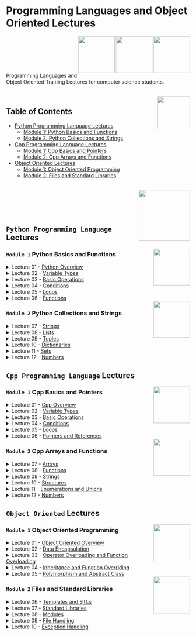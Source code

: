 # Programming Languages and Object Oriented Lectures

<img align="right" width="100" height="100" src="https://github.com/cs-MohamedAyman/Computer-Science-Textbooks/blob/master/logos/python.jpg">
<img align="right" width="100" height="100" src="https://github.com/cs-MohamedAyman/Computer-Science-Textbooks/blob/master/logos/cpp.jpg">
<img align="right" width="100" height="100" src="https://github.com/cs-MohamedAyman/Computer-Science-Textbooks/blob/master/logos/object-oriented.jpg">
<br><br><br><br><br>

Programming Languages and Object Oriented Training Lectures for computer science students.

<br>
<img align="right" width="90" height="90" src="https://github.com/cs-MohamedAyman/Computer-Science-Textbooks/blob/master/logos/agenda.jpg">

## Table of Contents
  * [Python Programming Language Lectures](#Python-Programming-Language-Lectures)
    * [Module 1: Python Basics and Functions](#Module-1-Python-Basics-and-Functions)
    * [Module 2: Python Collections and Strings](#Module-2-Python-Collections-and-Strings)
  * [Cpp Programming Language Lectures](#Cpp-Programming-Language-Lectures)
    * [Module 1: Cpp Basics and Pointers](#Module-1-Cpp-Basics-and-Pointers)
    * [Module 2: Cpp Arrays and Functions](#Module-2-Cpp-Arrays-and-Functions)
  * [Object Oriented Lectures](#Object-Oriented-Lectures)
    * [Module 1: Object Oriented Programming](#Module-1-Object-Oriented-Programming)
    * [Module 2: Files and Standard Libraries](#Module-2-Files-and-Standard-Libraries)

<br>
<img align="right" width="140" height="140" src="https://github.com/cs-MohamedAyman/Computer-Science-Textbooks/blob/master/logos/practice1.jpg">
<br><br><br><br>

## `Python Programming Language` Lectures

<img align="right" width="100" height="100" src="https://github.com/cs-MohamedAyman/Computer-Science-Textbooks/blob/master/logos/python.jpg">

### `Module 1` Python Basics and Functions

<details>
  <summary>Lecture 01 - <a href="https://github.com/cs-MohamedAyman/Programming-Languages-and-Object-Oriented-Training/tree/main/Lectures/Python-Programming-Language">Python Overview</a></summary><br>

  - History of Python
  - Interpreter vs. Compiler
  - Python Identifiers and Reserved Words
  - Lines and Indentation
  - Multiline Statements
  - Quotation and Comments
</details>

<details>
  <summary>Lecture 02 - <a href="https://github.com/cs-MohamedAyman/Programming-Languages-and-Object-Oriented-Training/tree/main/Lectures/Python-Programming-Language">Variable Types</a></summary><br>
  
  - Python Variables
  - Python Numbers
  - Python Strings
  - Python Lists
  - Python Tuples
  - Python Dictionaries
  - Python Sets
  - Data Type Conversion
</details>

<details>
  <summary>Lecture 03 - <a href="https://github.com/cs-MohamedAyman/Programming-Languages-and-Object-Oriented-Training/tree/main/Lectures/Python-Programming-Language">Basic Operations</a></summary><br>
  
  - Arithmetic Operators
  - Comparison Operators
  - Bitwise Operators
  - Assignment Operators
  - Logical Operators
  - Membership Operators
  - Identity Operators
  - Operators Precedence
</details>

<details>
  <summary>Lecture 04 - <a href="https://github.com/cs-MohamedAyman/Programming-Languages-and-Object-Oriented-Training/tree/main/Lectures/Python-Programming-Language">Conditions</a></summary><br>
  
  - Decision making Definition
  - IF Statement
  - IF and ELSE Statements
  - IF, ELIF and ELSE Statements
  - Nested IF Statements
  - Single Statement Suites
</details>

<details>
  <summary>Lecture 05 - <a href="https://github.com/cs-MohamedAyman/Programming-Languages-and-Object-Oriented-Training/tree/main/Lectures/Python-Programming-Language">Loops</a></summary><br>
  
  - Loop Definition
  - While Loop Statements
  - For Loop Statements
  - Loop Control Statements
  - Else with While Loop
  - Else with For Loop
  - Nested Loops
</details>

<details>
  <summary>Lecture 06 - <a href="https://github.com/cs-MohamedAyman/Programming-Languages-and-Object-Oriented-Training/tree/main/Lectures/Python-Programming-Language">Functions</a></summary><br>
  
  - Function Definition
  - Function Calls and Return Statement
  - Passing by Reference and Value
  - Function Arguments
  - Anonymous Functions
  - Inner Functions
  - Global and Local Variables
  - Higher Order Functions
</details>

<img align="right" width="100" height="100" src="https://github.com/cs-MohamedAyman/Computer-Science-Textbooks/blob/master/logos/python.jpg">

### `Module 2` Python Collections and Strings

<details>
  <summary>Lecture 07 - <a href="https://github.com/cs-MohamedAyman/Programming-Languages-and-Object-Oriented-Training/tree/main/Lectures/Python-Programming-Language">Strings</a></summary><br>
  
  - Introduction to String
  - Basic String Operations
  - String Special Operators
  - String Formatting Operator
  - Built-in String Functions
</details>

<details>
  <summary>Lecture 08 - <a href="https://github.com/cs-MohamedAyman/Programming-Languages-and-Object-Oriented-Training/tree/main/Lectures/Python-Programming-Language">Lists</a></summary><br>
  
  - Introduction to List
  - Basic List Operations
  - List Comprehension
  - Multidimensional Lists
  - Built-in List Functions
</details>

<details>
  <summary>Lecture 09 - <a href="https://github.com/cs-MohamedAyman/Programming-Languages-and-Object-Oriented-Training/tree/main/Lectures/Python-Programming-Language">Tuples</a></summary><br>
  
  - Introduction to Tuple
  - Basic Tuple Operations
  - Tuple Comprehension
  - Multidimensional Tuple
  - Built-in Tuple Functions
</details>

<details>
  <summary>Lecture 10 - <a href="https://github.com/cs-MohamedAyman/Programming-Languages-and-Object-Oriented-Training/tree/main/Lectures/Python-Programming-Language">Dictionaries</a></summary><br>
  
  - Introduction to Dictionary
  - Basic Dictionary Operations
  - Dictionary Comprehension
  - Properties of Dictionary keys
  - Built-in Dictionary Functions
</details>

<details>
  <summary>Lecture 11 - <a href="https://github.com/cs-MohamedAyman/Programming-Languages-and-Object-Oriented-Training/tree/main/Lectures/Python-Programming-Language">Sets</a></summary><br>
  
  - Introduction to Set
  - Basic Set Operations
  - Set Comprehension
  - Set Relations
  - Built-in Set Functions
</details>

<details>
  <summary>Lecture 12 - <a href="https://github.com/cs-MohamedAyman/Programming-Languages-and-Object-Oriented-Training/tree/main/Lectures/Python-Programming-Language">Numbers</a></summary><br>
  
  - Numbers in Python
  - Math Module
  - Fractions Module
  - Random Module
  - Itertools Module
</details>

## `Cpp Programming Language` Lectures

<img align="right" width="100" height="100" src="https://github.com/cs-MohamedAyman/Computer-Science-Textbooks/blob/master/logos/cpp.jpg">

### `Module 1` Cpp Basics and Pointers

<details>
  <summary>Lecture 01 - <a href="https://github.com/cs-MohamedAyman/Programming-Languages-and-Object-Oriented-Training/tree/main/Lectures/Cpp-Programming-Language">Cpp Overview</a></summary><br>

  - History of C++
  - Interpreter vs. Compiler
  - C++ Identifiers and Reserved Words
  - Lines and Indentation
  - Multiline Statements
  - Quotation and Comments
</details>

<details>
  <summary>Lecture 02 - <a href="https://github.com/cs-MohamedAyman/Programming-Languages-and-Object-Oriented-Training/tree/main/Lectures/Cpp-Programming-Language">Variable Types</a></summary><br>

  - C++ Variables
  - C++ Integers
  - C++ Floats
  - C++ Strings
  - C++ Arrays
  - Data Type Conversion
</details>

<details>
  <summary>Lecture 03 - <a href="https://github.com/cs-MohamedAyman/Programming-Languages-and-Object-Oriented-Training/tree/main/Lectures/Cpp-Programming-Language">Basic Operations</a></summary><br>

  - Arithmetic Operators
  - Comparison Operators
  - Bitwise Operators
  - Assignment Operators
  - Logical Operators
  - Operators Precedence
</details>

<details>
  <summary>Lecture 04 - <a href="https://github.com/cs-MohamedAyman/Programming-Languages-and-Object-Oriented-Training/tree/main/Lectures/Cpp-Programming-Language">Conditions</a></summary><br>

  - Decision making Definition
  - IF Statement
  - IF and ELSE Statements
  - IF, ELSE IF and ELSE Statements
  - Nested IF Statements
  - Single Statement Suites
  - Switch Statement
</details>

<details>
  <summary>Lecture 05 - <a href="https://github.com/cs-MohamedAyman/Programming-Languages-and-Object-Oriented-Training/tree/main/Lectures/Cpp-Programming-Language">Loops</a></summary><br>

  - Loop Definition
  - While Loop Statements
  - Do While Loop Statements
  - For Loop Statements
  - Nested Loops
  - Loop Control Statements
</details>

<details>
  <summary>Lecture 06 - <a href="https://github.com/cs-MohamedAyman/Programming-Languages-and-Object-Oriented-Training/tree/main/Lectures/Cpp-Programming-Language">Pointers and References</a></summary><br>

  - Introduction to Pointers
  - Incrementing and Decrementing Pointers
  - Pointer Comparisons
  - Array of Pointers
  - Pointer to a pointer
  - Reference Variables
</details>

<img align="right" width="100" height="100" src="https://github.com/cs-MohamedAyman/Computer-Science-Textbooks/blob/master/logos/cpp.jpg">

### `Module 2` Cpp Arrays and Functions

<details>
  <summary>Lecture 07 - <a href="https://github.com/cs-MohamedAyman/Programming-Languages-and-Object-Oriented-Training/tree/main/Lectures/Cpp-Programming-Language">Arrays</a></summary><br>

  - Introduction to Array
  - Declaring and Initializing Arrays
  - Accessing Array Elements
  - Multidimensional Static Arrays
  - Dynamic Arrays
  - Multi-dimensional Dynamic Arrays
</details>

<details>
  <summary>Lecture 08 - <a href="https://github.com/cs-MohamedAyman/Programming-Languages-and-Object-Oriented-Training/tree/main/Lectures/Cpp-Programming-Language">Functions</a></summary><br>

  - Function Definition
  - Function Calls and Return Statement
  - Passing by Reference and Value
  - Function Arguments
  - Anonymous Functions
  - Function Prototype
  - Global and Local Variables
  - Higher Order Functions
</details>

<details>
  <summary>Lecture 09 - <a href="https://github.com/cs-MohamedAyman/Programming-Languages-and-Object-Oriented-Training/tree/main/Lectures/Cpp-Programming-Language">Strings</a></summary><br>

  - Introduction to String
  - Basic String Operations
  - Capacity Functions
  - Element access Functions
  - Modifiers Functions
  - Iterator Functions
  - Manipulating Functions
</details>

<details>
  <summary>Lecture 10 - <a href="https://github.com/cs-MohamedAyman/Programming-Languages-and-Object-Oriented-Training/tree/main/Lectures/Cpp-Programming-Language">Structures</a></summary><br>

  - Introduction to Structures
  - Accessing Struct Members
  - Constructor and Methods
  - Non-Static Members
  - Nested Structs
  - Pointer of Structure
  - Array of Structure
  - Passing Structure by Reference and Value
</details>

<details>
  <summary>Lecture 11 - <a href="https://github.com/cs-MohamedAyman/Programming-Languages-and-Object-Oriented-Training/tree/main/Lectures/Cpp-Programming-Language">Enumerations and Unions</a></summary><br>

  - Introduction to Enums and Unions
  - Macro and Typedef
  - Structures vs Unions
  - Nested Enums and Unions
  - Pointer of Enums and Unions
  - Passing Enums and Unions by Reference and Value
</details>

<details>
  <summary>Lecture 12 - <a href="https://github.com/cs-MohamedAyman/Programming-Languages-and-Object-Oriented-Training/tree/main/Lectures/Cpp-Programming-Language">Numbers</a></summary><br>

  - Numbers in C++
  - Math Module
  - Numeric Module
  - Random Module
  - Iterator Module
</details>

## `Object Oriented` Lectures

<img align="right" width="100" height="100" src="https://github.com/cs-MohamedAyman/Computer-Science-Textbooks/blob/master/logos/object-oriented.jpg">

### `Module 1` Object Oriented Programming

<details>
  <summary>Lecture 01 - <a href="https://github.com/cs-MohamedAyman/Programming-Languages-and-Object-Oriented-Training/tree/main/Lectures/Object-Oriented">Object Oriented Overview</a></summary><br>

  - Introduction to OOP
  - Classes and Objects
  - Class Attributes
  - Class Methods
  - Class Constructor
  - Class Destructor
</details>

<details>
  <summary>Lecture 02 - <a href="https://github.com/cs-MohamedAyman/Programming-Languages-and-Object-Oriented-Training/tree/main/Lectures/Object-Oriented">Data Encapsulation</a></summary><br>
 
  - Introduction to Data Encapsulation
  - Private Variables
  - Private Methods
  - Static Variables
  - Static Methods
  - Class Prototyping
</details>

<details>
  <summary>Lecture 03 - <a href="https://github.com/cs-MohamedAyman/Programming-Languages-and-Object-Oriented-Training/tree/main/Lectures/Object-Oriented">Operator Overloading and Function Overloading</a></summary><br>

  - Introduction to Operator Overloading
  - Input/Output Operators Overloading
  - Arithmetic Operators Overloading
  - Bitwise Operators Overloading
  - Assignment Operators Overloading
  - Subscripting Operator Overloading
  - Function Overloading
</details>

<details>
  <summary>Lecture 04 - <a href="https://github.com/cs-MohamedAyman/Programming-Languages-and-Object-Oriented-Training/tree/main/Lectures/Object-Oriented">Inheritance and Function Overriding</a></summary><br>

  - Introduction to Inheritance
  - Access Modifiers
  - Function Overriding
  - Multiple Inheritance
  - Composition Relationship
  - Aggregation Relationship
</details>

<details>
  <summary>Lecture 05 - <a href="https://github.com/cs-MohamedAyman/Programming-Languages-and-Object-Oriented-Training/tree/main/Lectures/Object-Oriented">Polymorphism and Abstract Class</a></summary><br>

  - Introduction to Polymorphism
  - Abstract Method
  - Abstract Class
  - Interface
  - Data Abstraction
</details>

<img align="right" width="100" height="100" src="https://github.com/cs-MohamedAyman/Computer-Science-Textbooks/blob/master/logos/object-oriented.jpg">

### `Module 2` Files and Standard Libraries

<details>
  <summary>Lecture 06 - <a href="https://github.com/cs-MohamedAyman/Programming-Languages-and-Object-Oriented-Training/tree/main/Lectures/Object-Oriented">Templates and STLs</a></summary><br>

  - Introduction to Templates
  - Generic Functions using Template
  - Generic Class using Template
  - Non-type Parameters for Templates
  - Multi-type Generics
  - Advantages vs. Disadvantages of Using Templates
</details>

<details>
  <summary>Lecture 07 - <a href="https://github.com/cs-MohamedAyman/Programming-Languages-and-Object-Oriented-Training/tree/main/Lectures/Object-Oriented">Standard Libraries</a></summary><br>

  - Introduction to Standard Libraries
  - Mathematical Libraries
  - Date and Time Libraries
  - Collections Libraries
</details>

<details>
  <summary>Lecture 08 - <a href="https://github.com/cs-MohamedAyman/Programming-Languages-and-Object-Oriented-Training/tree/main/Lectures/Object-Oriented">Modules</a></summary><br>

  - Introduction to Modules
  - Locating Modules 
  - Namespaces and Scoping 
  - Packages
  - UML Class Diagram
</details>

<details>
  <summary>Lecture 09 - <a href="https://github.com/cs-MohamedAyman/Programming-Languages-and-Object-Oriented-Training/tree/main/Lectures/Object-Oriented">File Handling</a></summary><br>

  - Introduction to File Handling
  - Text files
  - CSV files
  - Json files
  - XML files
</details>

<details>
  <summary>Lecture 10 - <a href="https://github.com/cs-MohamedAyman/Programming-Languages-and-Object-Oriented-Training/tree/main/Lectures/Object-Oriented">Exception Handling</a></summary><br>

  - Introduction to Exception Handling
  - Types of Exceptions
  - The except Clause with No Exceptions
  - The except Clause with Multiple Exceptions
  - The try/except, else, and finally
  - Assertions
</details>

